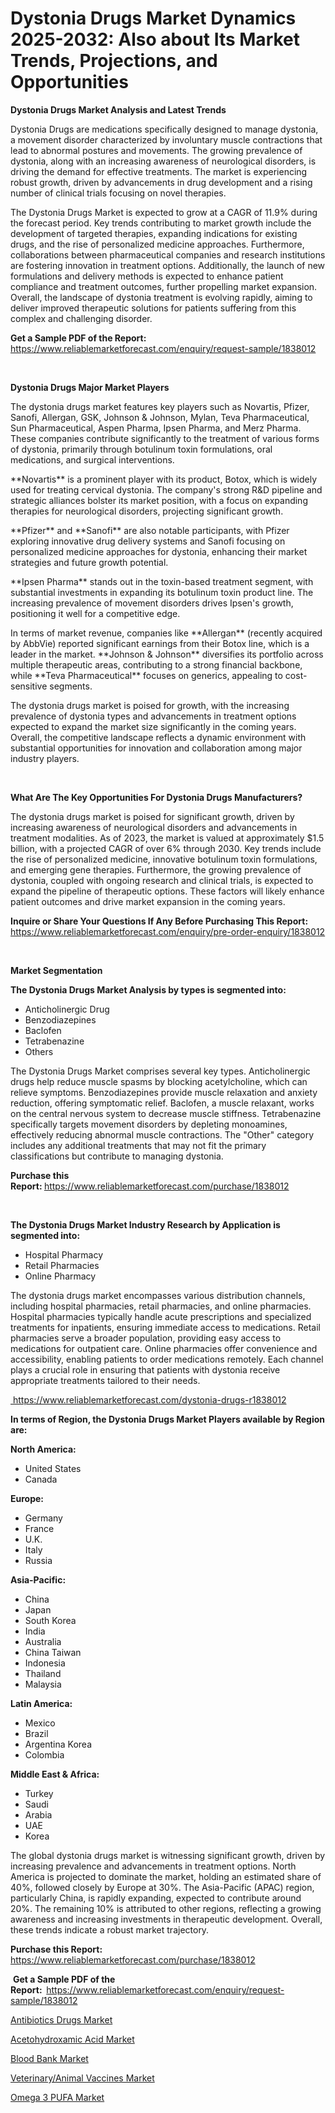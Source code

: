<p><h1>Dystonia Drugs Market Dynamics 2025-2032: Also about Its Market Trends, Projections, and Opportunities</h1></p><p><strong>Dystonia Drugs Market Analysis and Latest Trends</strong></p>
<p><p>Dystonia Drugs are medications specifically designed to manage dystonia, a movement disorder characterized by involuntary muscle contractions that lead to abnormal postures and movements. The growing prevalence of dystonia, along with an increasing awareness of neurological disorders, is driving the demand for effective treatments. The market is experiencing robust growth, driven by advancements in drug development and a rising number of clinical trials focusing on novel therapies.</p><p>The Dystonia Drugs Market is expected to grow at a CAGR of 11.9% during the forecast period. Key trends contributing to market growth include the development of targeted therapies, expanding indications for existing drugs, and the rise of personalized medicine approaches. Furthermore, collaborations between pharmaceutical companies and research institutions are fostering innovation in treatment options. Additionally, the launch of new formulations and delivery methods is expected to enhance patient compliance and treatment outcomes, further propelling market expansion. Overall, the landscape of dystonia treatment is evolving rapidly, aiming to deliver improved therapeutic solutions for patients suffering from this complex and challenging disorder.</p></p>
<p><strong>Get a Sample PDF of the Report:&nbsp;</strong> <a href="https://www.reliablemarketforecast.com/enquiry/request-sample/1838012?utm_campaign=1900&utm_medium=2&utm_source=Github&utm_content=ia&utm_term=08032025&utm_id=dystonia-drugs">https://www.reliablemarketforecast.com/enquiry/request-sample/1838012</a></p>
<p>&nbsp;</p>
<p><strong>Dystonia Drugs Major Market Players</strong></p>
<p><p>The dystonia drugs market features key players such as Novartis, Pfizer, Sanofi, Allergan, GSK, Johnson & Johnson, Mylan, Teva Pharmaceutical, Sun Pharmaceutical, Aspen Pharma, Ipsen Pharma, and Merz Pharma. These companies contribute significantly to the treatment of various forms of dystonia, primarily through botulinum toxin formulations, oral medications, and surgical interventions.</p><p>**Novartis** is a prominent player with its product, Botox, which is widely used for treating cervical dystonia. The company's strong R&D pipeline and strategic alliances bolster its market position, with a focus on expanding therapies for neurological disorders, projecting significant growth.</p><p>**Pfizer** and **Sanofi** are also notable participants, with Pfizer exploring innovative drug delivery systems and Sanofi focusing on personalized medicine approaches for dystonia, enhancing their market strategies and future growth potential.</p><p>**Ipsen Pharma** stands out in the toxin-based treatment segment, with substantial investments in expanding its botulinum toxin product line. The increasing prevalence of movement disorders drives Ipsen's growth, positioning it well for a competitive edge.</p><p>In terms of market revenue, companies like **Allergan** (recently acquired by AbbVie) reported significant earnings from their Botox line, which is a leader in the market. **Johnson & Johnson** diversifies its portfolio across multiple therapeutic areas, contributing to a strong financial backbone, while **Teva Pharmaceutical** focuses on generics, appealing to cost-sensitive segments.</p><p>The dystonia drugs market is poised for growth, with the increasing prevalence of dystonia types and advancements in treatment options expected to expand the market size significantly in the coming years. Overall, the competitive landscape reflects a dynamic environment with substantial opportunities for innovation and collaboration among major industry players.</p></p>
<p>&nbsp;</p>
<p><strong>What Are The Key Opportunities For Dystonia Drugs Manufacturers?</strong></p>
<p><p>The dystonia drugs market is poised for significant growth, driven by increasing awareness of neurological disorders and advancements in treatment modalities. As of 2023, the market is valued at approximately $1.5 billion, with a projected CAGR of over 6% through 2030. Key trends include the rise of personalized medicine, innovative botulinum toxin formulations, and emerging gene therapies. Furthermore, the growing prevalence of dystonia, coupled with ongoing research and clinical trials, is expected to expand the pipeline of therapeutic options. These factors will likely enhance patient outcomes and drive market expansion in the coming years.</p></p>
<p><strong>Inquire or Share Your Questions If Any Before Purchasing This Report:</strong> <a href="https://www.reliablemarketforecast.com/enquiry/pre-order-enquiry/1838012?utm_campaign=1900&utm_medium=2&utm_source=Github&utm_content=ia&utm_term=08032025&utm_id=dystonia-drugs">https://www.reliablemarketforecast.com/enquiry/pre-order-enquiry/1838012</a></p>
<p>&nbsp;</p>
<p><strong>Market Segmentation</strong></p>
<p><strong>The Dystonia Drugs Market Analysis by types is segmented into:</strong></p>
<p><ul><li>Anticholinergic Drug</li><li>Benzodiazepines</li><li>Baclofen</li><li>Tetrabenazine</li><li>Others</li></ul></p>
<p><p>The Dystonia Drugs Market comprises several key types. Anticholinergic drugs help reduce muscle spasms by blocking acetylcholine, which can relieve symptoms. Benzodiazepines provide muscle relaxation and anxiety reduction, offering symptomatic relief. Baclofen, a muscle relaxant, works on the central nervous system to decrease muscle stiffness. Tetrabenazine specifically targets movement disorders by depleting monoamines, effectively reducing abnormal muscle contractions. The "Other" category includes any additional treatments that may not fit the primary classifications but contribute to managing dystonia.</p></p>
<p><strong>Purchase this Report:&nbsp;</strong><a href="https://www.reliablemarketforecast.com/purchase/1838012?utm_campaign=1900&utm_medium=2&utm_source=Github&utm_content=ia&utm_term=08032025&utm_id=dystonia-drugs">https://www.reliablemarketforecast.com/purchase/1838012</a></p>
<p>&nbsp;</p>
<p><strong>The Dystonia Drugs Market Industry Research by Application is segmented into:</strong></p>
<p><ul><li>Hospital Pharmacy</li><li>Retail Pharmacies</li><li>Online Pharmacy</li></ul></p>
<p><p>The dystonia drugs market encompasses various distribution channels, including hospital pharmacies, retail pharmacies, and online pharmacies. Hospital pharmacies typically handle acute prescriptions and specialized treatments for inpatients, ensuring immediate access to medications. Retail pharmacies serve a broader population, providing easy access to medications for outpatient care. Online pharmacies offer convenience and accessibility, enabling patients to order medications remotely. Each channel plays a crucial role in ensuring that patients with dystonia receive appropriate treatments tailored to their needs.</p></p>
<p><a href="https://www.reliablemarketforecast.com/dystonia-drugs-r1838012?utm_campaign=1900&utm_medium=2&utm_source=Github&utm_content=ia&utm_term=08032025&utm_id=dystonia-drugs">&nbsp;https://www.reliablemarketforecast.com/dystonia-drugs-r1838012</a></p>
<p><strong>In terms of Region, the Dystonia Drugs Market Players available by Region are:</strong></p>
<p>
    <p> <strong> North America: </strong>
        <ul>
            <li>United States</li>
            <li>Canada</li>
        </ul>
        </p> 
    <p> <strong> Europe: </strong>
        <ul>
            <li>Germany</li>
            <li>France</li>
            <li>U.K.</li>
            <li>Italy</li>
            <li>Russia</li>
        </ul>
        </p> 
    <p> <strong> Asia-Pacific: </strong>
        <ul>
            <li>China</li>
            <li>Japan</li>
            <li>South Korea</li>
            <li>India</li>
            <li>Australia</li>
            <li>China Taiwan</li>
            <li>Indonesia</li>
            <li>Thailand</li>
            <li>Malaysia</li>
        </ul>
        </p> 
    <p> <strong> Latin America: </strong>
        <ul>
            <li>Mexico</li>
            <li>Brazil</li>
            <li>Argentina Korea</li>
            <li>Colombia</li>
        </ul>
        </p> 
    <p> <strong> Middle East & Africa: </strong>
        <ul>
            <li>Turkey</li>
            <li>Saudi</li>
            <li>Arabia</li>
            <li>UAE</li>
            <li>Korea</li>
        </ul>
    </p>
    </p>
<p><p>The global dystonia drugs market is witnessing significant growth, driven by increasing prevalence and advancements in treatment options. North America is projected to dominate the market, holding an estimated share of 40%, followed closely by Europe at 30%. The Asia-Pacific (APAC) region, particularly China, is rapidly expanding, expected to contribute around 20%. The remaining 10% is attributed to other regions, reflecting a growing awareness and increasing investments in therapeutic development. Overall, these trends indicate a robust market trajectory.</p></p>
<p><strong>Purchase this Report: </strong><a href="https://www.reliablemarketforecast.com/purchase/1838012?utm_campaign=1900&utm_medium=2&utm_source=Github&utm_content=ia&utm_term=08032025&utm_id=dystonia-drugs">https://www.reliablemarketforecast.com/purchase/1838012</a></p>
<p>&nbsp;<strong>Get a Sample PDF of the Report:&nbsp;&nbsp;</strong><a href="https://www.reliablemarketforecast.com/enquiry/request-sample/1838012?utm_campaign=1900&utm_medium=2&utm_source=Github&utm_content=ia&utm_term=08032025&utm_id=dystonia-drugs">https://www.reliablemarketforecast.com/enquiry/request-sample/1838012</a></p>
<p><strong></strong></p>
<p><p><a href="https://github.com/yodhafirorae/Market-Research-Report-List-1/blob/main/antibiotics-drugs-market.md?utm_campaign=1900&utm_medium=2&utm_source=Github&utm_content=ia&utm_term=08032025&utm_id=dystonia-drugs">Antibiotics Drugs Market</a></p><p><a href="https://github.com/busamoleankk/Market-Research-Report-List-1/blob/main/acetohydroxamic-acid-market.md?utm_campaign=1900&utm_medium=2&utm_source=Github&utm_content=ia&utm_term=08032025&utm_id=dystonia-drugs">Acetohydroxamic Acid Market</a></p><p><a href="https://github.com/chillwervenu/Market-Research-Report-List-1/blob/main/blood-bank-market.md?utm_campaign=1900&utm_medium=2&utm_source=Github&utm_content=ia&utm_term=08032025&utm_id=dystonia-drugs">Blood Bank Market</a></p><p><a href="https://github.com/cayposshefin/Market-Research-Report-List-1/blob/main/veterinaryanimal-vaccines-market.md?utm_campaign=1900&utm_medium=2&utm_source=Github&utm_content=ia&utm_term=08032025&utm_id=dystonia-drugs">Veterinary/Animal Vaccines Market</a></p><p><a href="https://github.com/marcayaminig/Market-Research-Report-List-1/blob/main/omega-3-pufa-market.md?utm_campaign=1900&utm_medium=2&utm_source=Github&utm_content=ia&utm_term=08032025&utm_id=dystonia-drugs">Omega 3 PUFA Market</a></p></p>